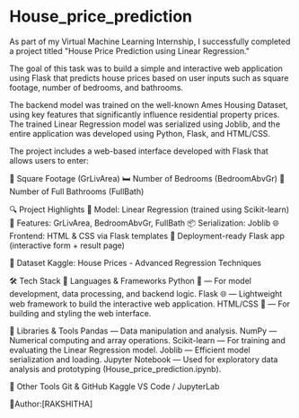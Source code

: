 # House_price_prediction
As part of my Virtual Machine Learning Internship, I successfully completed a project titled "House Price Prediction using Linear Regression."

The goal of this task was to build a simple and interactive web application using Flask that predicts house prices based on user inputs such as square footage, number of bedrooms, and bathrooms.

The backend model was trained on the well-known Ames Housing Dataset, using key features that significantly influence residential property prices. The trained Linear Regression model was serialized using Joblib, and the entire application was developed using Python, Flask, and HTML/CSS.

The project includes a web-based interface developed with Flask that allows users to enter:

📐 Square Footage (GrLivArea)
🛏️ Number of Bedrooms (BedroomAbvGr)
🛁 Number of Full Bathrooms (FullBath)

🔍 Project Highlights
🔢 Model: Linear Regression (trained using Scikit-learn)
🧠 Features: GrLivArea, BedroomAbvGr, FullBath
📦 Serialization: Joblib
🌐 Frontend: HTML & CSS via Flask templates
🚀 Deployment-ready Flask app (interactive form + result page)

🔗 Dataset
Kaggle: House Prices - Advanced Regression Techniques

🛠️ Tech Stack
📌 Languages & Frameworks
Python 🐍 — For model development, data processing, and backend logic.
Flask 🌐 — Lightweight web framework to build the interactive web application.
HTML/CSS 🎨 — For building and styling the web interface.

📌 Libraries & Tools
Pandas — Data manipulation and analysis.
NumPy — Numerical computing and array operations.
Scikit-learn — For training and evaluating the Linear Regression model.
Joblib — Efficient model serialization and loading.
Jupyter Notebook — Used for exploratory data analysis and prototyping (House_price_prediction.ipynb).

📌 Other Tools
Git & GitHub 
Kaggle 
VS Code / JupyterLab 

🔗Author:[RAKSHITHA]
